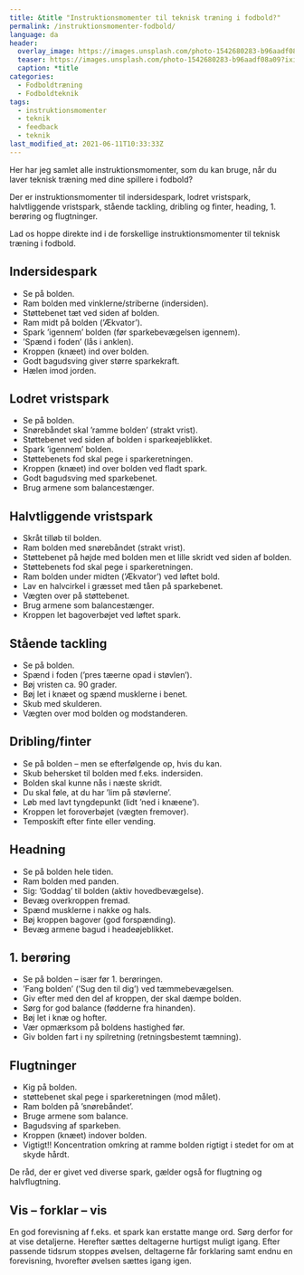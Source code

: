 ```yaml
---
title: &title "Instruktionsmomenter til teknisk træning i fodbold?"
permalink: /instruktionsmomenter-fodbold/
language: da
header:
  overlay_image: https://images.unsplash.com/photo-1542680283-b96aadf08a09?ixid=MnwxMjA3fDB8MHxwaG90by1wYWdlfHx8fGVufDB8fHx8&ixlib=rb-1.2.1&auto=format&fit=crop&w=1900&q=80
  teaser: https://images.unsplash.com/photo-1542680283-b96aadf08a09?ixid=MnwxMjA3fDB8MHxwaG90by1wYWdlfHx8fGVufDB8fHx8&ixlib=rb-1.2.1&auto=format&fit=crop&w=400&q=80
  caption: *title
categories:
  - Fodboldtræning
  - Fodboldteknik
tags:
  - instruktionsmomenter
  - teknik
  - feedback
  - teknik
last_modified_at: 2021-06-11T10:33:33Z
---
```


Her har jeg samlet alle instruktionsmomenter, som du kan bruge, når du laver teknisk træning med dine spillere i fodbold?

Der er instruktionsmomenter til indersidespark, lodret vristspark, halvtliggende vristspark, stående tackling, dribling og finter, heading, 1. berøring og flugtninger.

Lad os hoppe direkte ind i de forskellige instruktionsmomenter til teknisk træning i fodbold.

## Indersidespark

- Se på bolden.
- Ram bolden med vinklerne/striberne (indersiden).
- Støttebenet tæt ved siden af bolden.
- Ram midt på bolden (’Ækvator’).
- Spark ’igennem’ bolden (før sparkebevægelsen igennem).
- ’Spænd i foden’ (lås i anklen).
- Kroppen (knæet) ind over bolden.
- Godt bagudsving giver større sparkekraft.
- Hælen imod jorden.

## Lodret vristspark

- Se på bolden.
- Snørebåndet skal ’ramme bolden’ (strakt vrist).
- Støttebenet ved siden af bolden i sparkeøjeblikket.
- Spark ’igennem’ bolden.
- Støttebenets fod skal pege i sparkeretningen.
- Kroppen (knæet) ind over bolden ved fladt spark.
- Godt bagudsving med sparkebenet.
- Brug armene som balancestænger.

## Halvtliggende vristspark

- Skråt tilløb til bolden.
- Ram bolden med snørebåndet (strakt vrist).
- Støttebenet på højde med bolden men et lille skridt ved siden af bolden.
- Støttebenets fod skal pege i sparkeretningen.
- Ram bolden under midten (’Ækvator’) ved løftet bold.
- Lav en halvcirkel i græsset med tåen på sparkebenet.
- Vægten over på støttebenet.
- Brug armene som balancestænger.
- Kroppen let bagoverbøjet ved løftet spark.

## Stående tackling

- Se på bolden.
- Spænd i foden (’pres tæerne opad i støvlen’).
- Bøj vristen ca. 90 grader.
- Bøj let i knæet og spænd musklerne i benet.
- Skub med skulderen.
- Vægten over mod bolden og modstanderen.

## Dribling/finter

- Se på bolden – men se efterfølgende op, hvis du kan.
- Skub behersket til bolden med f.eks. indersiden.
- Bolden skal kunne nås i næste skridt.
- Du skal føle, at du har ’lim på støvlerne’.
- Løb med lavt tyngdepunkt (lidt ’ned i knæene’).
- Kroppen let foroverbøjet (vægten fremover).
- Temposkift efter finte eller vending.

## Headning

- Se på bolden hele tiden.
- Ram bolden med panden.
- Sig: ’Goddag’ til bolden (aktiv hovedbevægelse).
- Bevæg overkroppen fremad.
- Spænd musklerne i nakke og hals.
- Bøj kroppen bagover (god forspænding).
- Bevæg armene bagud i headeøjeblikket.

## 1. berøring

- Se på bolden – især før 1. berøringen.
- ’Fang bolden’ (’Sug den til dig’) ved tæmmebevægelsen.
- Giv efter med den del af kroppen, der skal dæmpe bolden.
- Sørg for god balance (fødderne fra hinanden).
- Bøj let i knæ og hofter.
- Vær opmærksom på boldens hastighed før.
- Giv bolden fart i ny spilretning (retningsbestemt tæmning).

## Flugtninger

- Kig på bolden.
- støttebenet skal pege i sparkeretningen (mod målet).
- Ram bolden på ’snørebåndet’.
- Bruge armene som balance.
- Bagudsving af sparkeben.
- Kroppen (knæet) indover bolden.
- Vigtigt!! Koncentration omkring at ramme bolden rigtigt i stedet for om at skyde hårdt.

De råd, der er givet ved diverse spark, gælder også for
flugtning og halvflugtning.

## Vis – forklar – vis

En god forevisning af f.eks. et spark kan erstatte
mange ord. Sørg derfor for at vise detaljerne. Herefter sættes deltagerne hurtigst muligt igang. Efter
passende tidsrum stoppes øvelsen, deltagerne får
forklaring samt endnu en forevisning, hvorefter øvelsen sættes igang igen.
